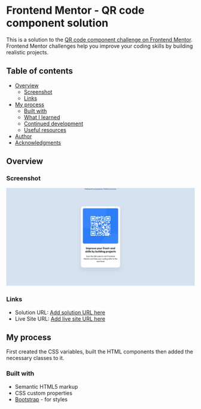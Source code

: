 # Frontend Mentor - QR code component solution

This is a solution to the [QR code component challenge on Frontend Mentor](https://www.frontendmentor.io/challenges/qr-code-component-iux_sIO_H). Frontend Mentor challenges help you improve your coding skills by building realistic projects.

## Table of contents

- [Overview](#overview)
  - [Screenshot](#screenshot)
  - [Links](#links)
- [My process](#my-process)
  - [Built with](#built-with)
  - [What I learned](#what-i-learned)
  - [Continued development](#continued-development)
  - [Useful resources](#useful-resources)
- [Author](#author)
- [Acknowledgments](#acknowledgments)

## Overview

### Screenshot

![](./screenshot.png)

### Links

- Solution URL: [Add solution URL here](https://github.com/HindTayeb/qr-code-component-main)
- Live Site URL: [Add live site URL here](https://hindtayeb.github.io/qr-code-component-main/)

## My process

First created the CSS variables, built the HTML components then added the necessary classes to it.

### Built with

- Semantic HTML5 markup
- CSS custom properties
- [Bootstrap](https://getbootstrap.com/) - for styles
